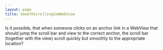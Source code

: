 ```yaml
---
layout: page
title: SmoothScrollingInAWebView
---
```


Is it possible, that when someone clicks on an anchor link in a WebView that should jump the scroll bar and view to the correct anchor, the scroll bar (together with the view) scroll quickly but smoothly to the appropriate location?

